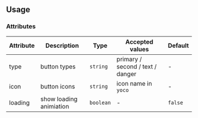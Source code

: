 ## Usage

### Attributes

| Attribute | Description             | Type      | Accepted values                  | Default |
| --------- | ----------------------- | --------- | -------------------------------- | ------- |
| type      | button types            | `string`  | primary / second / text / danger | -       |
| icon      | button icons            | `string`  | icon name in `yoco`              | -       |
| loading   | show loading animiation | `boolean` | -                                | `false` |
